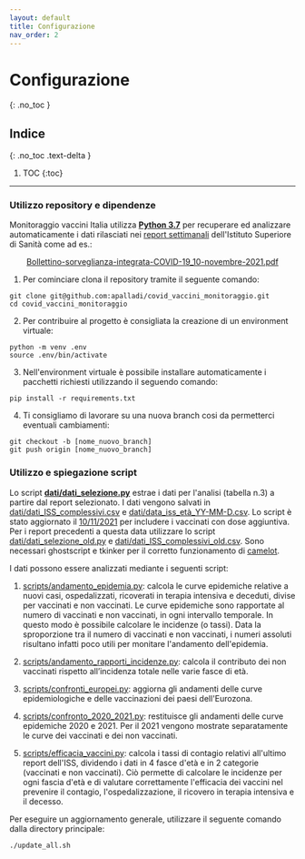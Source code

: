 ```yaml
---
layout: default
title: Configurazione
nav_order: 2
---
```


# Configurazione
{: .no_toc }

## Indice
{: .no_toc .text-delta }

1. TOC
{:toc}

---

### Utilizzo repository e dipendenze

Monitoraggio vaccini Italia utilizza **[Python 3.7](https://docs.python.org/3.7/using/index.html)** per recuperare ed analizzare automaticamente i dati rilasciati nei [report settimanali](https://www.epicentro.iss.it/coronavirus/aggiornamenti) dell'Istituto Superiore di Sanità come ad es.:
<p align="center">
  <a href="https://www.epicentro.iss.it/coronavirus/bollettino/Bollettino-sorveglianza-integrata-COVID-19_10-novembre-2021.pdf">Bollettino-sorveglianza-integrata-COVID-19_10-novembre-2021.pdf</a>
</p>

1. Per cominciare clona il repository tramite il seguente comando:
```
git clone git@github.com:apalladi/covid_vaccini_monitoraggio.git
cd covid_vaccini_monitoraggio
```
2. Per contribuire al progetto è consigliata la creazione di un environment virtuale:
```
python -m venv .env
source .env/bin/activate
```
3. Nell'environment virtuale è possibile installare automaticamente i pacchetti richiesti utilizzando il seguendo comando:
```
pip install -r requirements.txt
```
4. Ti consigliamo di lavorare su una nuova branch cosi da permetterci eventuali cambiamenti:
```
git checkout -b [nome_nuovo_branch]
git push origin [nome_nuovo_branch]
```


### Utilizzo e spiegazione script

Lo script [**dati/dati_selezione.py**](https://github.com/apalladi/covid_vaccini_monitoraggio/blob/main/dati/dati_selezione.py) estrae i dati per l'analisi (tabella n.3) a partire dal report selezionato. I dati vengono salvati in [dati/dati_ISS_complessivi.csv](https://github.com/apalladi/covid_vaccini_monitoraggio/blob/main/dati/dati_ISS_complessivi.csv) e [dati/data_iss_età_YY-MM-D.csv](https://github.com/apalladi/covid_vaccini_monitoraggio/blob/main/dati/data_iss_età_2021-11-10.csv). Lo script è stato aggiornato il [10/11/2021](https://www.epicentro.iss.it/coronavirus/bollettino/Bollettino-sorveglianza-integrata-COVID-19_10-novembre-2021.pdf) per includere i vaccinati con dose aggiuntiva. Per i report precedenti a questa data utilizzare lo script [dati/dati_selezione_old.py](https://github.com/apalladi/covid_vaccini_monitoraggio/blob/main/dati/dati_selezione_old.py) e [dati/dati_ISS_complessivi_old.csv](https://github.com/apalladi/covid_vaccini_monitoraggio/blob/main/dati/dati_ISS_complessivi_old.csv).
Sono necessari ghostscript e tkinker per il corretto funzionamento di [camelot](https://camelot-py.readthedocs.io/en/master/user/install-deps.html).

I dati possono essere analizzati mediante i seguenti script:

1. [scripts/andamento_epidemia.py](https://github.com/apalladi/covid_vaccini_monitoraggio/blob/main/scripts/andamento_epidemia.py): calcola le curve epidemiche relative a nuovi casi, ospedalizzati, ricoverati in terapia intensiva e deceduti, divise per vaccinati e non vaccinati. Le curve epidemiche sono rapportate al numero di vaccinati e non vaccinati, in ogni intervallo temporale. In questo modo è possibile calcolare le incidenze (o tassi). Data la sproporzione tra il numero di vaccinati e non vaccinati, i numeri assoluti risultano infatti poco utili per monitare l'andamento dell'epidemia.

2. [scripts/andamento_rapporti_incidenze.py](https://github.com/apalladi/covid_vaccini_monitoraggio/blob/main/scripts/andamento_rapporti_incidenze.py): calcola il contributo dei non vaccinati rispetto all’incidenza totale nelle varie fasce di età.

3. [scripts/confronti_europei.py](https://github.com/apalladi/covid_vaccini_monitoraggio/blob/main/scripts/confronti_europei.py): aggiorna gli andamenti delle curve epidemiologiche e delle vaccinazioni dei paesi dell'Eurozona.

4. [scripts/confronto_2020_2021.py](https://github.com/apalladi/covid_vaccini_monitoraggio/blob/main/scripts/confronto_2020_2021.py): restituisce gli andamenti delle curve epidemiche 2020 e 2021. Per il 2021 vengono mostrate separatamente le curve dei vaccinati e dei non vaccinati.

5. [scripts/efficacia_vaccini.py](https://github.com/apalladi/covid_vaccini_monitoraggio/blob/main/scripts/efficacia_vaccini.py): calcola i tassi di contagio relativi all'ultimo report dell'ISS, dividendo i dati in 4 fasce d'età e in 2 categorie (vaccinati e non vaccinati). Ciò permette di calcolare le incidenze per ogni fascia d'età e di valutare correttamente l'efficacia dei vaccini nel prevenire il contagio, l'ospedalizzazione, il ricovero in terapia intensiva e il decesso.

Per eseguire un aggiornamento generale, utilizzare il seguente comando dalla directory principale:
```bash
./update_all.sh
```

